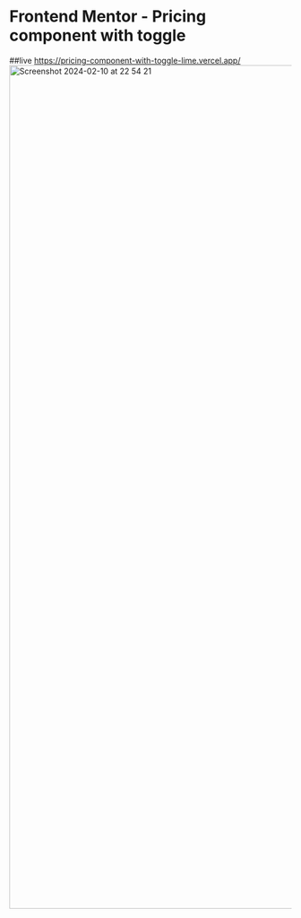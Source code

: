 # Frontend Mentor - Pricing component with toggle

##live https://pricing-component-with-toggle-lime.vercel.app/
<img width="1504" alt="Screenshot 2024-02-10 at 22 54 21" src="https://github.com/Tkharkhelauri/pricing-component-with-toggle/assets/95001028/197880c9-f8c8-4aa4-9f51-fd04adf83cb9">
